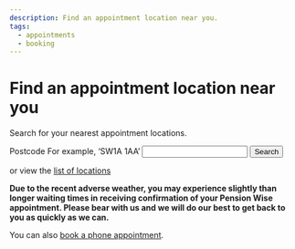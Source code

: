 ```yaml
---
description: Find an appointment location near you.
tags:
  - appointments
  - booking
---
```


# Find an appointment location near you

Search for your nearest appointment locations.

<form action="/cy/locations/search" method="post">
  <div class="form-group">
    <label class="form-label-bold" for="postcode">
      Postcode
      <span class="form-hint">For example, ‘SW1A 1AA’</span>
    </label>
    <input type="text" class="t-postcode form-control" id="postcode" name="postcode" value="" required="true">
    <input type="submit" class="button t-submit" id="btn-search" value="Search">
    <p>or view the <a href="/locations">list of locations</a></p>
  </div>
</form>

**Due to the recent adverse weather, you may experience slightly than longer
waiting times in receiving confirmation of your Pension Wise appointment.
Please bear with us and we will do our best to get back to you as quickly as we
can.**

<div class="application-notice info-notice">
  <p>You can also <a href="/cy/book-phone">book a phone appointment</a>.</p>
</div>

